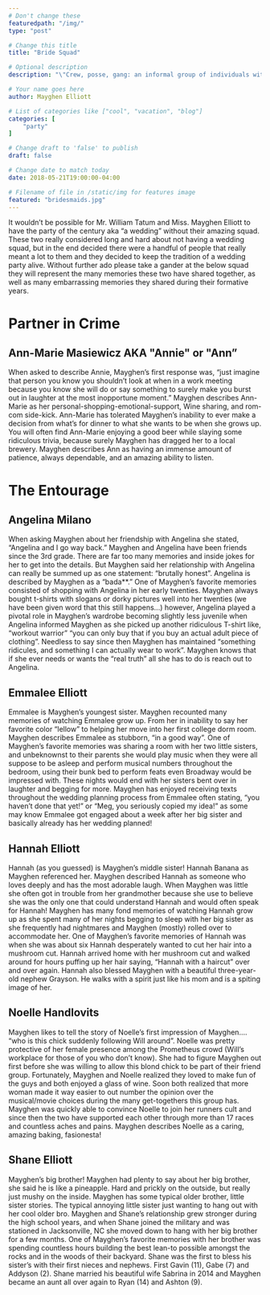 ```yaml
---
# Don't change these
featuredpath: "/img/"
type: "post"

# Change this title
title: "Bride Squad"

# Optional description
description: "\"Crew, posse, gang: an informal group of individuals with a common identity and a sense of solidarity.\" --Urban Dictionary"

# Your name goes here
author: Mayghen Elliott

# List of categories like ["cool", "vacation", "blog"]
categories: [
    "party"
]

# Change draft to 'false' to publish
draft: false

# Change date to match today
date: 2018-05-21T19:00:00-04:00

# Filename of file in /static/img for features image
featured: "bridesmaids.jpg"
---
```

It wouldn’t be possible for Mr. William Tatum and Miss. Mayghen Elliott to have the party of the century aka “a wedding” without their amazing squad. These two really considered long and hard about not having a wedding squad, but in the end decided there were a handful of people that really meant a lot to them and they decided to keep the tradition of a wedding party alive. Without further ado please take a gander at the below squad they will represent the many memories these two have shared together, as well as many embarrassing memories they shared during their formative years. 

# Partner in Crime
## Ann-Marie Masiewicz AKA "Annie" or "Ann” 

When asked to describe Annie, Mayghen’s first response was, “just imagine that person you know you shouldn’t look at when in a work meeting because you know she will do or say something to surely make you burst out in laughter at the most inopportune moment.” Mayghen describes Ann-Marie as her personal-shopping-emotional-support, Wine sharing, and rom-com side-kick. Ann-Marie has tolerated Mayghen’s inability to ever make a decision from what’s for dinner to what she wants to be when she grows up. You will often find Ann-Marie enjoying a good beer while slaying some ridiculous trivia, because surely Mayghen has dragged her to a local brewery. Mayghen describes Ann as having an immense amount of patience, always dependable, and an amazing ability to listen. 

# The Entourage

## Angelina Milano

When asking Mayghen about her friendship with Angelina she stated, “Angelina and I go way back.” Mayghen and Angelina have been friends since the  3rd grade. There are far too many memories and inside jokes for her to get into the details. But Mayghen said her relationship with Angelina can really be summed up as one statement: “brutally honest”. Angelina is described by Mayghen as a “bada**.” One of Mayghen’s favorite memories consisted of shopping with Angelina in her early twenties. Mayghen always bought t-shirts with slogans or dorky pictures well into her twenties (we have been given word that this still happens...) however, Angelina played a pivotal role in Mayghen’s wardrobe becoming slightly less juvenile when Angelina informed Mayghen as she picked up another ridiculous T-shirt like, “workout warrior” “you can only buy that if you buy an actual adult piece of clothing”. Needless to say since then Mayghen has maintained “something ridicules, and something I can actually wear to work”.  Mayghen knows that if she ever needs or wants the “real truth” all she has to do is reach out to Angelina. 

## Emmalee Elliott

Emmalee is Mayghen’s youngest sister. Mayghen recounted many memories of watching Emmalee grow up. From her in inability to say her favorite color “lellow” to helping her move into her first college dorm room. Mayghen describes Emmalee as stubborn, “in a good way”. One of Mayghen’s favorite memories was sharing a room with her two little sisters, and unbeknownst to their parents she would play music when they were all suppose to be asleep and perform musical numbers throughout the bedroom, using their bunk bed to perform feats even Broadway would be impressed with. These nights would end with her sisters bent over in laughter and begging for more. Mayghen has enjoyed receiving texts throughout the wedding planning process from Emmalee often stating, “you haven’t done that yet!” or “Meg, you seriously copied my idea!” as some may know Emmalee got engaged about a week after her big sister and basically already has her wedding planned! 

## Hannah Elliott
Hannah (as you guessed) is Mayghen’s middle sister! Hannah Banana as Mayghen referenced her. Mayghen described Hannah as someone who loves deeply and has the most adorable laugh. When Mayghen was little she often got in trouble from her grandmother because she use to believe she was the only one that could understand Hannah and would often speak for Hannah! Mayghen has many fond memories of watching Hannah grow up as she spent many of her nights begging to sleep with her big sister as she frequently had nightmares and Mayghen (mostly) rolled over to accommodate her. One of Mayghen’s favorite memories of Hannah was when she was about six Hannah desperately wanted to cut her hair into a mushroom cut. Hannah arrived home with her mushroom cut and walked around for hours puffing up her hair saying, “Hannah with a haircut” over and over again. Hannah also blessed Mayghen with a beautiful three-year-old nephew Grayson. He walks with a spirit just like his mom and is a spiting image of her. 

## Noelle Handlovits

Mayghen likes to tell the story of Noelle’s first impression of Mayghen.... “who is this chick suddenly following Will around”. Noelle was pretty protective of her female presence among the Prometheus crowd (Will’s workplace for those of you who don’t know).  She had to figure Mayghen out first before she was willing to allow this blond chick to be part of their friend group. Fortunately, Mayghen and Noelle realized they loved to make fun of the guys and both enjoyed a glass of wine. Soon both realized that more woman made it way easier to out number the opinion over the musical/movie choices during the many get-togethers this group has. Mayghen was quickly able to convince Noelle to join her runners cult and since then the two have supported each other through more than 17 races and countless aches and pains. Mayghen describes Noelle as a caring, amazing baking, fasionesta!  

## Shane Elliott

Mayghen’s big brother! Mayghen had plenty to say about her big brother, she said he is like a pineapple. Hard and prickly on the outside, but really just mushy on the inside. Mayghen has some typical older brother, little sister stories. The typical annoying little sister just wanting to hang out with her cool older bro. Mayghen and Shane’s relationship grew stronger during the high school years, and when Shane joined the military and was stationed in Jacksonville, NC she moved down to hang with her big brother for a few months. One of Mayghen’s favorite memories with her brother was spending countless hours building the best lean-to possible amongst the rocks and in the woods of their backyard. Shane was the first to bless his sister’s with their first nieces and nephews. First Gavin (11), Gabe (7)  and Addyson (2). Shane married his beautiful wife Sabrina in 2014 and Mayghen became an aunt all over again to Ryan (14) and Ashton (9). 